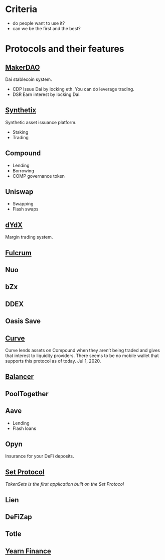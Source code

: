 # Criteria

- do people want to use it?
- can we be the first and the best?

# Protocols and their features

## [MakerDAO](https://makerdao.com/)

Dai stablecoin system.

- CDP
  Issue Dai by locking eth. You can do leverage trading.
- DSR
  Earn interest by locking Dai.

## [Synthetix](https://www.synthetix.io/)

Synthetic asset issuance platform.

- Staking
- Trading

## Compound

- Lending
- Borrowing
- COMP governance token

## Uniswap

- Swapping
- Flash swaps

## [dYdX](https://dydx.exchange/)

Margin trading system.

## [Fulcrum](https://fulcrum.trade/)

## Nuo

## bZx

## DDEX

## Oasis Save

## [Curve](https://www.curve.fi/)

Curve lends assets on Compound when they aren’t being traded and gives that interest to liquidity providers.
There seems to be no mobile wallet that supports this protocol as of today. Jul 1, 2020.

## [Balancer](https://balancer.finance/)

## PoolTogether

## Aave

- Lending
- Flash loans

## Opyn

Insurance for your DeFi deposits.

## [Set Protocol](https://www.tokensets.com/)

_TokenSets is the first application built on the Set Protocol_

## Lien

## DeFiZap

## Totle

## [Yearn Finance](https://yearn.finance/)
